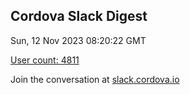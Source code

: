 ## Cordova Slack Digest
Sun, 12 Nov 2023 08:20:22 GMT

[User count: 4811](https://cordova.slack.com/)


Join the conversation at [slack.cordova.io](http://slack.cordova.io/)
